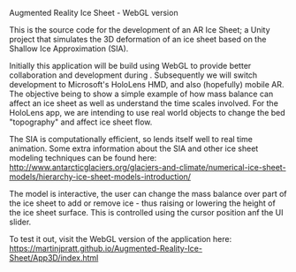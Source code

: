 Augmented Reality Ice Sheet - WebGL version

This is the source code for the development of an AR Ice Sheet; a Unity project that simulates the 3D deformation of an ice sheet based on the Shallow Ice Approximation (SIA).

Initially this application will be build using WebGL to provide better collaboration and development during . Subsequently we will switch development to Microsoft's HoloLens HMD, and also (hopefully) mobile AR. The objective being to show a simple example of how mass balance can affect an ice sheet as well as understand the time scales involved. For the HoloLens app, we are intending to use real world objects to change the bed "topography" and affect ice sheet flow.

The SIA is computationally efficient, so lends itself well to real time animation. Some extra information about the SIA and other ice sheet modeling techniques can be found here: http://www.antarcticglaciers.org/glaciers-and-climate/numerical-ice-sheet-models/hierarchy-ice-sheet-models-introduction/

The model is interactive, the user can change the mass balance over part of the ice sheet to add or remove ice - thus raising or lowering the height of the ice sheet surface. This is controlled using the cursor position anf the UI slider.


To test it out, visit the WebGL version of the application here:
https://martinjpratt.github.io/Augmented-Reality-Ice-Sheet/App3D/index.html
